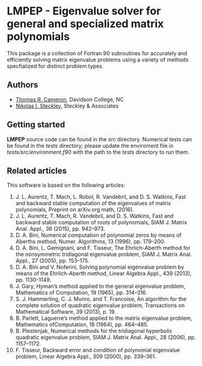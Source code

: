 # LMPEP - Eigenvalue solver for general and specialized matrix polynomials #
This package is a collection of Fortran 90 subroutines for accurately 
and efficiently solving matrix eigenvalue problems using a variety of methods specfialized for distinct problem types.

## Authors ##
- [Thomas R. Cameron](http://thomasrcameron.com/), 
Davidson College, NC
- [Nikolas I. Steckley](http://www.nsteckley.com), 
Steckley & Associates


## Getting started ##
__LMPEP__ source code can be found in the _src_ directory. Numerical tests can be found in the _tests_ directory; please update the enviroment file in _tests/src/environment.f90_ with the path to the _tests_ directory to run them.

## Related articles ##
This software is based on the following articles:

 1. J. L. Aurentz, T. Mach, L. Robol, R. Vandebril, and D. S. Watkins, Fast and backward stable computation of the eigenvalues of matrix polynomials, Preprint on arXiv.org math, (2016).
 2. J. L. Aurentz, T. Mach, R. Vandebril, and D. S. Watkins, Fast and backward stable computation of roots of polynomials, SIAM J. Matrix Anal. Appl., 36 (2015), pp. 942–973.
 3. D. A. Bini, Numerical computation of polynomial zeros by means of Aberths method, Numer. Algorithms, 13 (1996), pp. 179–200.
 4. D. A. Bini, L. Gemignani, and F. Tisseur, The Ehrlich-Aberth method for the nonsymmetric tridiagonal eigenvalue problem, SIAM J. Matrix Anal. Appl., 27 (2005), pp. 153–175.
 5. D. A. Bini and V. Noferini, Solving polynomial eigenvalue problem by means of the Ehrlich-Aberth method, Linear Algebra Appl., 439 (2013), pp. 1130–1149.
 6. J. Gary, Hyman’s method applied to the general eigenvalue problem, Mathematics of Computation, 19 (1965), pp. 314–316.
 7. S. J. Hammerling, C. J. Munro, and T. Francoise, An algorithm for the complete solution of quadratic eigenvalue problem, Transactions on Mathematical Software, 39 (2013), p. 19.
 8. B. Parlett, Laguerre’s method applied to the matrix eigenvalue problem, Mathematics ofComputation, 18 (1964), pp. 464–485.
 9. B. Plestenjak, Numerical methods for the tridiagonal hyperbolic quadratic eigenvalue problem, SIAM J. Matrix Anal. Appl., 28 (2006), pp. 1157–1172.
 10. F. Tisseur, Backward error and condition of polynomial eigenvalue problem, Linear Algebra Appl., 309 (2000), pp. 339–361.
